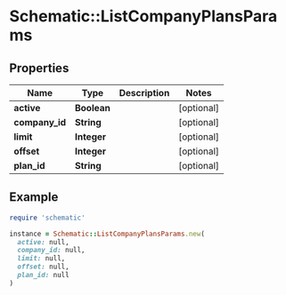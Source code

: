 # Schematic::ListCompanyPlansParams

## Properties

| Name | Type | Description | Notes |
| ---- | ---- | ----------- | ----- |
| **active** | **Boolean** |  | [optional] |
| **company_id** | **String** |  | [optional] |
| **limit** | **Integer** |  | [optional] |
| **offset** | **Integer** |  | [optional] |
| **plan_id** | **String** |  | [optional] |

## Example

```ruby
require 'schematic'

instance = Schematic::ListCompanyPlansParams.new(
  active: null,
  company_id: null,
  limit: null,
  offset: null,
  plan_id: null
)
```

